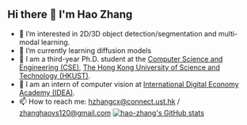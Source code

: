 ## Hi there 👋 I'm Hao Zhang


- 🌱 I’m interested in 2D/3D object detection/segmentation and multi-modal learning.
- 🌱 I’m currently learning diffusion models
- 🏫 I am a third-year Ph.D. student at the [Computer Science and Engineering (CSE)](https://cse.hkust.edu.hk/), [The Hong Kong University of Science and Technology (HKUST)](https://hkust.edu.hk/).
- 🔭 I am an intern of computer vision at [International Digital Economy Academy (IDEA)](https://idea.edu.cn/).
- 📫 How to reach me: hzhangcx@connect.ust.hk / zhanghaovs120@gmail.com
[![hao-zhang's GitHub stats](https://github-readme-stats.vercel.app/api?username=HaoZhang534&theme=tokyonight&show_icons=true)](https://github.com/anuraghazra/github-readme-stats)

<!--
Related source is copied from: https://kilienazure.com/github-profile-readme/
-->

